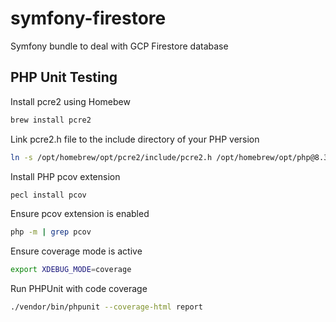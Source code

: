 # symfony-firestore
Symfony bundle to deal with GCP Firestore database


## PHP Unit Testing

Install pcre2 using Homebew
```bash
brew install pcre2
```

Link pcre2.h file to the include directory of your PHP version

```bash
ln -s /opt/homebrew/opt/pcre2/include/pcre2.h /opt/homebrew/opt/php@8.3/include/php/ext/pcre
```

Install PHP pcov extension

```bash
pecl install pcov
```

Ensure pcov extension is enabled

```bash
php -m | grep pcov
```

Ensure coverage mode is active

```bash
export XDEBUG_MODE=coverage
```
Run PHPUnit with code coverage

```bash
./vendor/bin/phpunit --coverage-html report
```